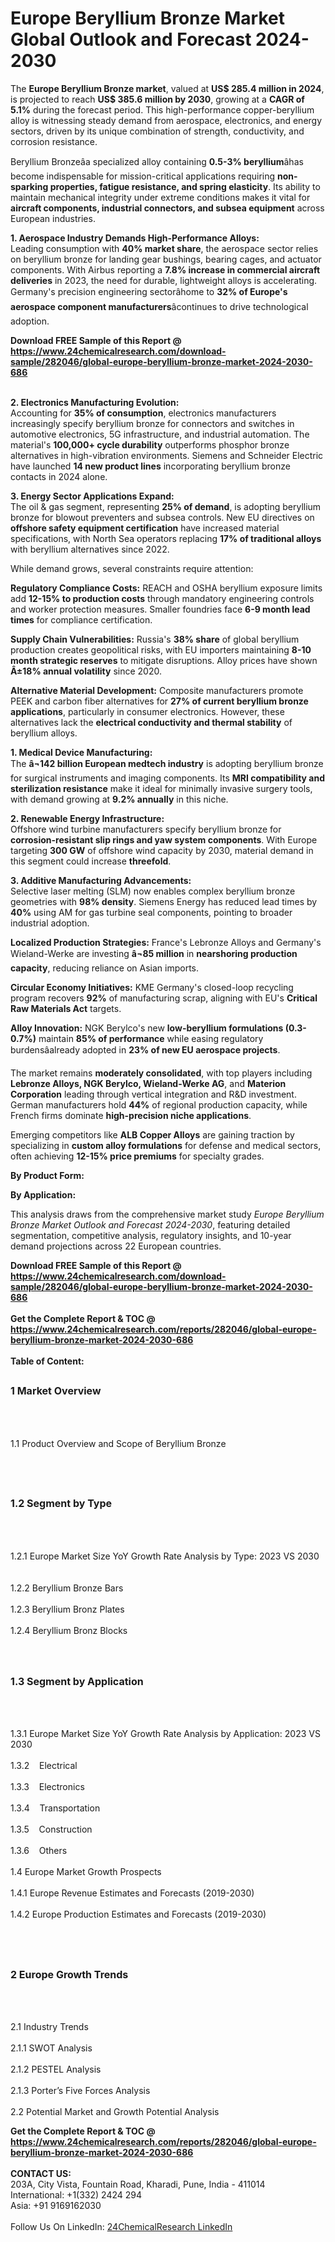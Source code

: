 <h1>Europe Beryllium Bronze Market Global Outlook and Forecast 2024-2030</h1><p>The <strong>Europe Beryllium Bronze market</strong>, valued at <strong>US$ 285.4 million in 2024</strong>, is projected to reach <strong>US$ 385.6 million by 2030</strong>, growing at a <strong>CAGR of 5.1%</strong> during the forecast period. This high-performance copper-beryllium alloy is witnessing steady demand from aerospace, electronics, and energy sectors, driven by its unique combination of strength, conductivity, and corrosion resistance.</p><p>Beryllium Bronzeâa specialized alloy containing <strong>0.5-3% beryllium</strong>âhas become indispensable for mission-critical applications requiring <strong>non-sparking properties, fatigue resistance, and spring elasticity</strong>. Its ability to maintain mechanical integrity under extreme conditions makes it vital for <strong>aircraft components, industrial connectors, and subsea equipment</strong> across European industries.</p><p><strong>1. Aerospace Industry Demands High-Performance Alloys:</strong><br>
Leading consumption with <strong>40% market share</strong>, the aerospace sector relies on beryllium bronze for landing gear bushings, bearing cages, and actuator components. With Airbus reporting a <strong>7.8% increase in commercial aircraft deliveries</strong> in 2023, the need for durable, lightweight alloys is accelerating. Germany's precision engineering sectorâhome to <strong>32% of Europe's aerospace component manufacturers</strong>âcontinues to drive technological adoption.</p><div><b>Download FREE Sample of this Report @ 
            <a href="https://www.24chemicalresearch.com/download-sample/282046/global-europe-beryllium-bronze-market-2024-2030-686">
            https://www.24chemicalresearch.com/download-sample/282046/global-europe-beryllium-bronze-market-2024-2030-686</a></b></div><br><p><strong>2. Electronics Manufacturing Evolution:</strong><br>
Accounting for <strong>35% of consumption</strong>, electronics manufacturers increasingly specify beryllium bronze for connectors and switches in automotive electronics, 5G infrastructure, and industrial automation. The material's <strong>100,000+ cycle durability</strong> outperforms phosphor bronze alternatives in high-vibration environments. Siemens and Schneider Electric have launched <strong>14 new product lines</strong> incorporating beryllium bronze contacts in 2024 alone.</p><p><strong>3. Energy Sector Applications Expand:</strong><br>
The oil &amp; gas segment, representing <strong>25% of demand</strong>, is adopting beryllium bronze for blowout preventers and subsea controls. New EU directives on <strong>offshore safety equipment certification</strong> have increased material specifications, with North Sea operators replacing <strong>17% of traditional alloys</strong> with beryllium alternatives since 2022.</p><p>While demand grows, several constraints require attention:</p><p><strong>Regulatory Compliance Costs:</strong> REACH and OSHA beryllium exposure limits add <strong>12-15% to production costs</strong> through mandatory engineering controls and worker protection measures. Smaller foundries face <strong>6-9 month lead times</strong> for compliance certification.</p><p><strong>Supply Chain Vulnerabilities:</strong> Russia's <strong>38% share</strong> of global beryllium production creates geopolitical risks, with EU importers maintaining <strong>8-10 month strategic reserves</strong> to mitigate disruptions. Alloy prices have shown <strong>Â±18% annual volatility</strong> since 2020.</p><p><strong>Alternative Material Development:</strong> Composite manufacturers promote PEEK and carbon fiber alternatives for <strong>27% of current beryllium bronze applications</strong>, particularly in consumer electronics. However, these alternatives lack the <strong>electrical conductivity and thermal stability</strong> of beryllium alloys.</p><p><strong>1. Medical Device Manufacturing:</strong><br>
The <strong>â¬142 billion European medtech industry</strong> is adopting beryllium bronze for surgical instruments and imaging components. Its <strong>MRI compatibility and sterilization resistance</strong> make it ideal for minimally invasive surgery tools, with demand growing at <strong>9.2% annually</strong> in this niche.</p><p><strong>2. Renewable Energy Infrastructure:</strong><br>
Offshore wind turbine manufacturers specify beryllium bronze for <strong>corrosion-resistant slip rings and yaw system components</strong>. With Europe targeting <strong>300 GW</strong> of offshore wind capacity by 2030, material demand in this segment could increase <strong>threefold</strong>.</p><p><strong>3. Additive Manufacturing Advancements:</strong><br>
Selective laser melting (SLM) now enables complex beryllium bronze geometries with <strong>98% density</strong>. Siemens Energy has reduced lead times by <strong>40%</strong> using AM for gas turbine seal components, pointing to broader industrial adoption.</p><p><strong>Localized Production Strategies:</strong> France's Lebronze Alloys and Germany's Wieland-Werke are investing <strong>â¬85 million</strong> in <strong>nearshoring production capacity</strong>, reducing reliance on Asian imports.</p><p><strong>Circular Economy Initiatives:</strong> KME Germany's closed-loop recycling program recovers <strong>92%</strong> of manufacturing scrap, aligning with EU's <strong>Critical Raw Materials Act</strong> targets.</p><p><strong>Alloy Innovation:</strong> NGK Berylco's new <strong>low-beryllium formulations (0.3-0.7%)</strong> maintain <strong>85% of performance</strong> while easing regulatory burdensâalready adopted in <strong>23% of new EU aerospace projects</strong>.</p><p>The market remains <strong>moderately consolidated</strong>, with top players including <strong>Lebronze Alloys, NGK Berylco, Wieland-Werke AG</strong>, and <strong>Materion Corporation</strong> leading through vertical integration and R&amp;D investment. German manufacturers hold <strong>44%</strong> of regional production capacity, while French firms dominate <strong>high-precision niche applications</strong>.</p><p>Emerging competitors like <strong>ALB Copper Alloys</strong> are gaining traction by specializing in <strong>custom alloy formulations</strong> for defense and medical sectors, often achieving <strong>12-15% price premiums</strong> for specialty grades.</p><p><strong>By Product Form:</strong></p><p><strong>By Application:</strong></p><p>This analysis draws from the comprehensive market study <em>Europe Beryllium Bronze Market Outlook and Forecast 2024-2030</em>, featuring detailed segmentation, competitive analysis, regulatory insights, and 10-year demand projections across 22 European countries.</p><div><b>Download FREE Sample of this Report @ 
            <a href="https://www.24chemicalresearch.com/download-sample/282046/global-europe-beryllium-bronze-market-2024-2030-686">
            https://www.24chemicalresearch.com/download-sample/282046/global-europe-beryllium-bronze-market-2024-2030-686</a></b></div><br><div><b>Get the Complete Report & TOC @ 
            <a href="https://www.24chemicalresearch.com/reports/282046/global-europe-beryllium-bronze-market-2024-2030-686">
            https://www.24chemicalresearch.com/reports/282046/global-europe-beryllium-bronze-market-2024-2030-686</a></b></div><br>
            <b>Table of Content:</b><p><h2><span style="font-size:16px"><strong>1 Market Overview&nbsp;&nbsp; &nbsp;</strong></span></h2><br />
<br />
<p>1.1 Product Overview and Scope of Beryllium Bronze&nbsp;</p><br />
<br />
<h2><strong><span style="font-size:16px">1.2 Segment by Type&nbsp;&nbsp; &nbsp;</span></strong></h2><br />
<br />
<p>1.2.1 Europe Market Size YoY Growth Rate Analysis by Type: 2023 VS 2030&nbsp;&nbsp; &nbsp;<br /><br />
1.2.2 Beryllium Bronze Bars&nbsp;&nbsp; &nbsp;<br /><br />
1.2.3 Beryllium Bronz Plates<br /><br />
1.2.4 Beryllium Bronz Blocks<br /><br />
<br />
<h2><span style="font-size:16px"><strong>1.3 Segment by Application&nbsp;&nbsp;</strong></span></h2><br />
<br />
<p>1.3.1 Europe Market Size YoY Growth Rate Analysis by Application: 2023 VS 2030&nbsp;&nbsp; &nbsp;<br /><br />
1.3.2&nbsp;&nbsp; &nbsp;Electrical<br /><br />
1.3.3&nbsp;&nbsp; &nbsp;Electronics<br /><br />
1.3.4&nbsp;&nbsp; &nbsp;Transportation<br /><br />
1.3.5&nbsp;&nbsp; &nbsp;Construction<br /><br />
1.3.6&nbsp;&nbsp; &nbsp;Others<br /><br />
1.4 Europe Market Growth Prospects&nbsp;&nbsp; &nbsp;<br /><br />
1.4.1 Europe Revenue Estimates and Forecasts (2019-2030)&nbsp;&nbsp; &nbsp;<br /><br />
1.4.2 Europe Production Estimates and Forecasts (2019-2030)&nbsp;&nbsp;</p><br />
<br />
<h2><span style="font-size:16px"><strong>2 Europe Growth Trends&nbsp;&nbsp; &nbsp;</strong></span></h2><br />
<br />
<p>2.1 Industry Trends&nbsp;&nbsp; &nbsp;<br /><br />
2.1.1 SWOT Analysis&nbsp;&nbsp; &nbsp;<br /><br />
2.1.2 PESTEL Analysis&nbsp;&nbsp; &nbsp;<br /><br />
2.1.3 Porter&rsquo;s Five Forces Analysis&nbsp;&nbsp; &nbsp;<br /><br />
2.2 Potential Market and Growth Potential Analysis&nbsp;&nbsp</p><div><b>Get the Complete Report & TOC @ 
            <a href="https://www.24chemicalresearch.com/reports/282046/global-europe-beryllium-bronze-market-2024-2030-686">
            https://www.24chemicalresearch.com/reports/282046/global-europe-beryllium-bronze-market-2024-2030-686</a></b></div><br><b>CONTACT US:</b><br>
            203A, City Vista, Fountain Road, Kharadi, Pune, India - 411014<br>
            International: +1(332) 2424 294<br>
            Asia: +91 9169162030 <br><br>
            Follow Us On LinkedIn: <a href="https://www.linkedin.com/company/24chemicalresearch/">24ChemicalResearch LinkedIn</a>